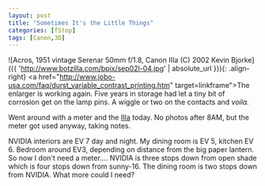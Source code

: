 ```yaml
---
layout: post
title: "Sometimes It's the Little Things"
categories: [fStop]
tags: [Canon,3D]
---
```



![Acros, 1951 vintage Serenar 50mm f/1.8, Canon IIIa (C) 2002 Kevin Bjorke]({{ 'http://www.botzilla.com/bpix/sep02l-04.jpg' | absolute_url }}){: .align-right}
<a href="http://www.jobo-usa.com/faq/durst_variable_contrast_printing.htm" target=linkframe">The enlarger</a> is working again. Five years in storage had let a tiny bit of corrosion get on the lamp pins. A wiggle or two on the contacts and <i>voila.</i>

Went around with a meter and the <a href="http://myweb.tiscali.co.uk/iannorris/leica_copies/leica_copies_c/canonIIIa.htm">IIIa</a> today. No photos after 8AM, but the meter got used anyway, taking notes.

NVIDIA interiors are EV 7 day and night. My dining room is EV 5, kitchen EV 6. Bedroom around EV3, depending on distance from the big paper lantern. So now I don't need a meter.... NVIDIA is three stops down from open shade which is four stops down from sunny-16. The dining room is two stops down from NVIDIA. What more could I need?
